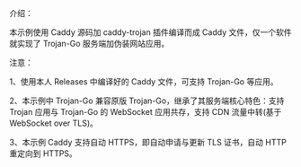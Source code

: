介绍：

本示例使用 Caddy 源码加 caddy-trojan 插件编译而成 Caddy 文件，仅一个软件就实现了 Trojan-Go 服务端加伪装网站应用。

注意：

1、使用本人 Releases 中编译好的 Caddy 文件，可支持 Trojan-Go 等应用。

2、本示例中 Trojan-Go 兼容原版 Trojan-Go，继承了其服务端核心特色：支持 Trojan 应用与 Trojan-Go 的 WebSocket 应用共存，支持 CDN 流量中转(基于 WebSocket over TLS)。

3、本示例 Caddy 支持自动 HTTPS，即自动申请与更新 TLS 证书，自动 HTTP 重定向到 HTTPS。
